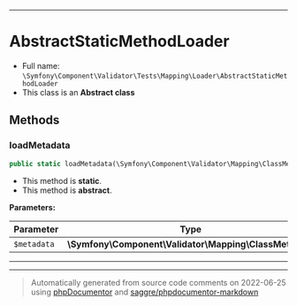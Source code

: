 ***

# AbstractStaticMethodLoader





* Full name: `\Symfony\Component\Validator\Tests\Mapping\Loader\AbstractStaticMethodLoader`
* This class is an **Abstract class**




## Methods


### loadMetadata



```php
public static loadMetadata(\Symfony\Component\Validator\Mapping\ClassMetadata $metadata): mixed
```



* This method is **static**.
* This method is **abstract**.



**Parameters:**

| Parameter | Type | Description |
|-----------|------|-------------|
| `$metadata` | **\Symfony\Component\Validator\Mapping\ClassMetadata** |  |




***


***
> Automatically generated from source code comments on 2022-06-25 using [phpDocumentor](http://www.phpdoc.org/) and [saggre/phpdocumentor-markdown](https://github.com/Saggre/phpDocumentor-markdown)
